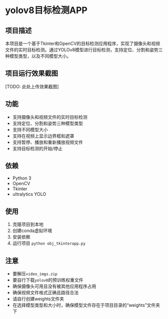 # yolov8目标检测APP


## 项目描述

本项目是一个基于Tkinter和OpenCV的目标检测应用程序，实现了摄像头和视频文件的实时目标检测。通过YOLOv8模型进行目标检测，支持定位、分割和姿势三种模型类型，以及不同模型大小。

## 项目运行效果截图

[TODO: 此处上传效果截图]

## 功能
- 支持摄像头和视频文件的实时目标检测
- 支持定位、分割和姿势三种模型类型
- 支持不同模型大小
- 支持在视频上显示边界框和遮罩
- 支持暂停、播放和重新播放视频文件
- 支持目标检测的开始/停止

## 依赖

- Python 3
- OpenCV
- Tkinter
- ultralytics YOLO

## 使用

1. 克隆项目到本地
2. 创建conda虚拟环境
3. 安装依赖
4. 运行项目 `python obj_tkinterapp.py`


## 注意
- 要解压`video_imgs.zip`
- 要自行下载`yolov8`的预训练权重文件
- 确保摄像头可用且没有被其他应用程序占用
- 确保视频文件格式正确且路径合法
- 请自行创建weights文件夹
- 在选择模型类型和大小时，确保模型文件存在于项目目录的“weights”文件夹下

